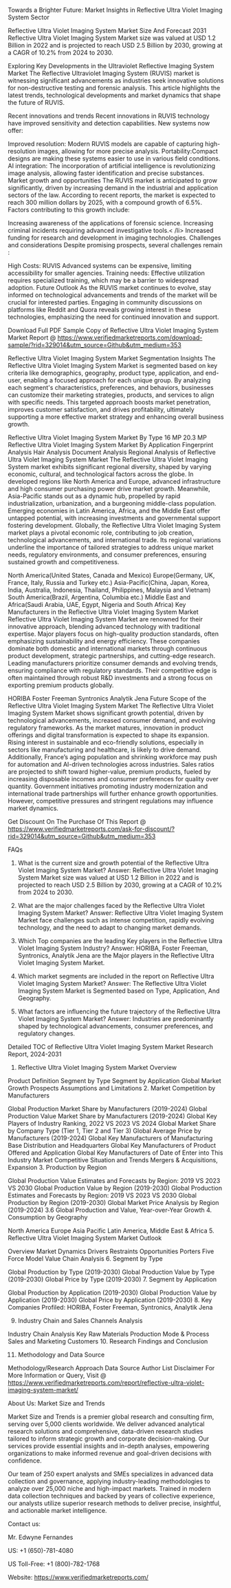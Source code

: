 Towards a Brighter Future: Market Insights in Reflective Ultra Violet Imaging System Sector


Reflective Ultra Violet Imaging System Market Size And Forecast 2031
Reflective Ultra Violet Imaging System Market size was valued at USD 1.2 Billion in 2022 and is projected to reach USD 2.5 Billion by 2030, growing at a CAGR of 10.2% from 2024 to 2030.

Exploring Key Developments in the Ultraviolet Reflective Imaging System Market
The Reflective Ultraviolet Imaging System (RUVIS) market is witnessing significant advancements as industries seek innovative solutions for non-destructive testing and forensic analysis. This article highlights the latest trends, technological developments and market dynamics that shape the future of RUVIS.

Recent innovations and trends
Recent innovations in RUVIS technology have improved sensitivity and detection capabilities. New systems now offer:

Improved resolution: Modern RUVIS models are capable of capturing high-resolution images, allowing for more precise analysis.
Portability:Compact designs are making these systems easier to use in various field conditions.
AI integration: The incorporation of artificial intelligence is revolutionizing image analysis, allowing faster identification and precise substances.
Market growth and opportunities
The RUVIS market is anticipated to grow significantly, driven by increasing demand in the industrial and application sectors of the law. According to recent reports, the market is expected to reach 300 million dollars by 2025, with a compound growth of 6.5%. Factors contributing to this growth include:

Increasing awareness of the applications of forensic science.
Increasing criminal incidents requiring advanced investigative tools.< /li>
Increased funding for research and development in imaging technologies.
Challenges and considerations
Despite promising prospects, several challenges remain :

High Costs: RUVIS Advanced systems can be expensive, limiting accessibility for smaller agencies.
Training needs: Effective utilization requires specialized training, which may be a barrier to widespread adoption.
Future Outlook
As the RUVIS market continues to evolve, stay informed on technological advancements and trends of the market will be crucial for interested parties. Engaging in community discussions on platforms like Reddit and Quora reveals growing interest in these technologies, emphasizing the need for continued innovation and support.

Download Full PDF Sample Copy of Reflective Ultra Violet Imaging System Market Report @ https://www.verifiedmarketreports.com/download-sample/?rid=329014&utm_source=Github&utm_medium=353

Reflective Ultra Violet Imaging System Market Segmentation Insights
The Reflective Ultra Violet Imaging System Market is segmented based on key criteria like demographics, geography, product type, application, and end-user, enabling a focused approach for each unique group. By analyzing each segment's characteristics, preferences, and behaviors, businesses can customize their marketing strategies, products, and services to align with specific needs. This targeted approach boosts market penetration, improves customer satisfaction, and drives profitability, ultimately supporting a more effective market strategy and enhancing overall business growth.

Reflective Ultra Violet Imaging System Market By Type
16 MP
20.3 MP
Reflective Ultra Violet Imaging System Market By Application
Fingerprint Analysis
Hair Analysis
Document Analysis
Regional Analysis of Reflective Ultra Violet Imaging System Market
The Reflective Ultra Violet Imaging System market exhibits significant regional diversity, shaped by varying economic, cultural, and technological factors across the globe. In developed regions like North America and Europe, advanced infrastructure and high consumer purchasing power drive market growth. Meanwhile, Asia-Pacific stands out as a dynamic hub, propelled by rapid industrialization, urbanization, and a burgeoning middle-class population. Emerging economies in Latin America, Africa, and the Middle East offer untapped potential, with increasing investments and governmental support fostering development. Globally, the Reflective Ultra Violet Imaging System market plays a pivotal economic role, contributing to job creation, technological advancements, and international trade. Its regional variations underline the importance of tailored strategies to address unique market needs, regulatory environments, and consumer preferences, ensuring sustained growth and competitiveness.

North America(United States, Canada and Mexico)
Europe(Germany, UK, France, Italy, Russia and Turkey etc.)
Asia-Pacific(China, Japan, Korea, India, Australia, Indonesia, Thailand, Philippines, Malaysia and Vietnam)
South America(Brazil, Argentina, Columbia etc.)
Middle East and Africa(Saudi Arabia, UAE, Egypt, Nigeria and South Africa)
Key Manufacturers in the Reflective Ultra Violet Imaging System Market
Reflective Ultra Violet Imaging System Market are renowned for their innovative approach, blending advanced technology with traditional expertise. Major players focus on high-quality production standards, often emphasizing sustainability and energy efficiency. These companies dominate both domestic and international markets through continuous product development, strategic partnerships, and cutting-edge research. Leading manufacturers prioritize consumer demands and evolving trends, ensuring compliance with regulatory standards. Their competitive edge is often maintained through robust R&D investments and a strong focus on exporting premium products globally.

HORIBA
Foster Freeman
Syntronics
Analytik Jena
Future Scope of the Reflective Ultra Violet Imaging System Market
The Reflective Ultra Violet Imaging System Market shows significant growth potential, driven by technological advancements, increased consumer demand, and evolving regulatory frameworks. As the market matures, innovation in product offerings and digital transformation is expected to shape its expansion. Rising interest in sustainable and eco-friendly solutions, especially in sectors like manufacturing and healthcare, is likely to drive demand. Additionally, France’s aging population and shrinking workforce may push for automation and AI-driven technologies across industries. Sales ratios are projected to shift toward higher-value, premium products, fueled by increasing disposable incomes and consumer preferences for quality over quantity. Government initiatives promoting industry modernization and international trade partnerships will further enhance growth opportunities. However, competitive pressures and stringent regulations may influence market dynamics.

Get Discount On The Purchase Of This Report @ https://www.verifiedmarketreports.com/ask-for-discount/?rid=329014&utm_source=Github&utm_medium=353

FAQs
1. What is the current size and growth potential of the Reflective Ultra Violet Imaging System Market?
Answer: Reflective Ultra Violet Imaging System Market size was valued at USD 1.2 Billion in 2022 and is projected to reach USD 2.5 Billion by 2030, growing at a CAGR of 10.2% from 2024 to 2030.

2. What are the major challenges faced by the Reflective Ultra Violet Imaging System Market?
Answer: Reflective Ultra Violet Imaging System Market face challenges such as intense competition, rapidly evolving technology, and the need to adapt to changing market demands.

3. Which Top companies are the leading Key players in the Reflective Ultra Violet Imaging System Industry?
Answer: HORIBA, Foster Freeman, Syntronics, Analytik Jena are the Major players in the Reflective Ultra Violet Imaging System Market.

4. Which market segments are included in the report on Reflective Ultra Violet Imaging System Market?
Answer: The Reflective Ultra Violet Imaging System Market is Segmented based on Type, Application, And Geography.

5. What factors are influencing the future trajectory of the Reflective Ultra Violet Imaging System Market?
Answer: Industries are predominantly shaped by technological advancements, consumer preferences, and regulatory changes.

Detailed TOC of Reflective Ultra Violet Imaging System Market Research Report, 2024-2031
1. Reflective Ultra Violet Imaging System Market Overview

Product Definition
Segment by Type
Segment by Application
Global Market Growth Prospects
Assumptions and Limitations
2. Market Competition by Manufacturers

Global Production Market Share by Manufacturers (2019-2024)
Global Production Value Market Share by Manufacturers (2019-2024)
Global Key Players of Industry Ranking, 2022 VS 2023 VS 2024
Global Market Share by Company Type (Tier 1, Tier 2 and Tier 3)
Global Average Price by Manufacturers (2019-2024)
Global Key Manufacturers of Manufacturing Base Distribution and Headquarters
Global Key Manufacturers of Product Offered and Application
Global Key Manufacturers of Date of Enter into This Industry
Market Competitive Situation and Trends
Mergers & Acquisitions, Expansion
3. Production by Region

Global Production Value Estimates and Forecasts by Region: 2019 VS 2023 VS 2030
Global Production Value by Region (2019-2030)
Global Production Estimates and Forecasts by Region: 2019 VS 2023 VS 2030
Global Production by Region (2019-2030)
Global Market Price Analysis by Region (2019-2024) 3.6 Global Production and Value, Year-over-Year Growth
4. Consumption by Geography

North America
Europe
Asia Pacific
Latin America, Middle East & Africa
5. Reflective Ultra Violet Imaging System Market Outlook

Overview
Market Dynamics
Drivers
Restraints
Opportunities
Porters Five Force Model
Value Chain Analysis 
6. Segment by Type

Global Production by Type (2019-2030)
Global Production Value by Type (2019-2030)
Global Price by Type (2019-2030)
7. Segment by Application

Global Production by Application (2019-2030)
Global Production Value by Application (2019-2030)
Global Price by Application (2019-2030)
8. Key Companies Profiled: HORIBA, Foster Freeman, Syntronics, Analytik Jena

9. Industry Chain and Sales Channels Analysis

Industry Chain Analysis
Key Raw Materials
Production Mode & Process
Sales and Marketing
Customers
10. Research Findings and Conclusion

11. Methodology and Data Source

Methodology/Research Approach
Data Source
Author List
Disclaimer
For More Information or Query, Visit @ https://www.verifiedmarketreports.com/report/reflective-ultra-violet-imaging-system-market/

About Us: Market Size and Trends

Market Size and Trends is a premier global research and consulting firm, serving over 5,000 clients worldwide. We deliver advanced analytical research solutions and comprehensive, data-driven research studies tailored to inform strategic growth and corporate decision-making. Our services provide essential insights and in-depth analyses, empowering organizations to make informed revenue and goal-driven decisions with confidence.

Our team of 250 expert analysts and SMEs specializes in advanced data collection and governance, applying industry-leading methodologies to analyze over 25,000 niche and high-impact markets. Trained in modern data collection techniques and backed by years of collective experience, our analysts utilize superior research methods to deliver precise, insightful, and actionable market intelligence.

Contact us:

Mr. Edwyne Fernandes

US: +1 (650)-781-4080

US Toll-Free: +1 (800)-782-1768

Website: https://www.verifiedmarketreports.com/
